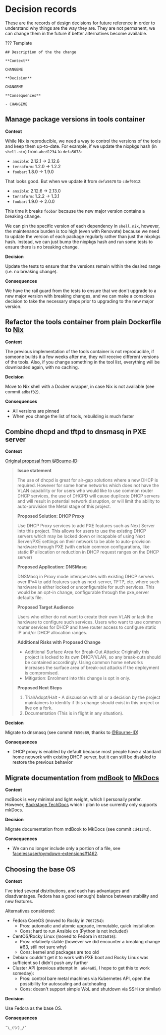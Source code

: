 # Decision records

These are the records of design decisions for future reference in order to understand why things are the way they are.
They are not permanent, we can change them in the future if better alternatives become available.

??? Template

    ## Description of the the change

    **Context**

    CHANGEME

    **Decision**

    CHANGEME

    **Consequences**

    - CHANGEME

## Manage package versions in tools container

**Context**

While Nix is reproducible, we need a way to control the versions of the tools and keep them up-to-date.
For example, if we update the nixpkgs hash (in `shell.nix`) from `abcd1234` to `defa5678`:

- `ansible`: 2.12.1 -> 2.12.6
- `terraform`: 1.2.0 -> 1.2.2
- `foobar`: 1.8.0 -> 1.9.0

That looks good. But when we update it from `defa5678` to `cdef9012`:

- `ansible`: 2.12.6 -> 2.13.0
- `terraform`: 1.2.2 -> 1.3.1
- `foobar`: 1.9.0 -> 2.0.0

This time it breaks `foobar` because the new major version contains a breaking change.

We can pin the specific version of each dependency in `shell.nix`,
however, the maintenance burden is too high (even with Renovate) because we need to update the version of each package regularly rather than just the nixpkgs hash.
Instead, we can just bump the nixpkgs hash and run some tests to ensure there is no breaking change.

**Decision**

Update the tests to ensure that the versions remain within the desired range (i.e. no breaking change).

**Consequences**

We have the rail guard from the tests to ensure that we don't upgrade to a new major version with breaking changes,
and we can make a conscious decision to take the necessary steps prior to upgrading to the new major version.

## Refactor the tools container from plain Dockerfile to [Nix](https://nixos.org)

**Context**

The previous implementation of the tools container is not reproducible, if someone builds it a few weeks after me, they will receive different versions of the tools.
Also, if you change something in the tool list, everything will be downloaded again, with no caching.

**Decision**

Move to Nix shell with a Docker wrapper, in case Nix is not available (see commit `adbaf32`).

**Consequences**

- All versions are pinned
- When you change the list of tools, rebuilding is much faster

## Combine dhcpd and tftpd to dnsmasq in PXE server

**Context**

[Original proposal from @Bourne-ID](https://github.com/tenfar/homelab/issues/70):

> **Issue statement**
>
> The use of dhcpd is great for air-gap solutions where a new DHCP is required. However for some home networks which does not have the VLAN capability or for users who would like to use common router DHCP services, the use of DHCPD will cause duplicate DHCP servers and will result in potential network disruption, or will limit the ability to auto-provision the Metal stage of this project.
>
> **Proposed Solution: DHCP Proxy**
>
> Use DHCP Proxy services to add PXE features such as Next Server into this project. This allows for users to use the existing DHCP servers which may be locked down or incapable of using Next Server/PXE settings on their network to be able to auto-provision hardware through PXE (with certain common configurations, like static IP allocation or reduction in DHCP request ranges on the DHCP server)
>
> **Proposed Application: DNSMasq**
>
> DNSMasq in Proxy mode interoperates with existing DHCP servers over IPv4 to add features such as next-server, TFTP, etc. where such hardware is either locked or unconfigurable for such services. This would be an opt-in change, configurable through the pxe_server defaults file.
>
> **Proposed Target Audience**
>
> Users who either do not want to create their own VLAN or lack the hardware to configure such services. Users who want to use common router services for DHCP and have router access to configure static IP and/or DHCP allocation ranges.
>
> **Additional Risks with Proposed Change**
>
>   - Additional Surface Area for Break-Out Attacks: Originally this project is locked to its own DHCP/VLAN, so any break-outs should be contained accordingly. Using common home networks increases the surface area of break-out attacks if the deployment is compromised.
>   - Mitigation: Enrolment into this change is opt in only.
>
> **Proposed Next Steps**
>
> 1. Trial/Adopt/Halt - A discussion with all or a decision by the project maintainers to identify if this change should exist in this project or live on a fork.
> 2. Documentation (This is in flight in any situation).

**Decision**

Migrate to dnsmasq (see commit `f650c89`, thanks to [@Bourne-ID](https://github.com/Bourne-ID))

**Consequences**

- DHCP proxy is enabled by default because most people have a standard home network with existing DHCP server, but it can still be disabled to restore the previous behavior

## Migrate documentation from [mdBook](https://rust-lang.github.io/mdBook) to [MkDocs](https://squidfunk.github.io/mkdocs-material)

**Context**

mdBook is very minimal and light weight, which I personally prefer.
However, [Backstage TechDocs](https://backstage.io/docs/features/techdocs/techdocs-overview) which I plan to use currently only supports mkDocs.

**Decision**

Migrate documentation from mdBook to MkDocs (see commit `cd41343`).

**Consequences**

- We can no longer include only a portion of a file, see [facelessuser/pymdown-extensions#1462](https://github.com/facelessuser/pymdown-extensions/issues/1462).

## Choosing the base OS

**Context**

I've tried several distributions, and each has advantages and disadvantages.
Fedora has a good (enough) balance between stability and new features.

Alternatives considered:

- Fedora CoreOS (moved to Rocky in `7667254`):
    - Pros: automatic and atomic upgrade, immutable, quick installation
    - Cons: hard to run Ansible on (Python is not included)
- CentOS/Rocky Linux (moved to Fedora in `022b816`):
    - Pros: relatively stable (however we did encounter a breaking change [#63](https://github.com/tenfar/homelab/issues/63), still not sure why)
    - Cons: kernel and packages are too old
- Debian: couldn't get it to work with PXE boot and Rocky Linux was sufficient so I didn't push any further
- Cluster API (previous attempt in ` a8e4a85`, I hope to get this to work someday):
    - Pros: control bare metal machines via Kubernetes API, open the possibility for autoscaling and autohealing
    - Cons: doesn't support simple WoL and shutdown via SSH (or similar)

**Decision**

Use Fedora as the base OS.

**Consequences**

`¯\_(ツ)_/¯`
